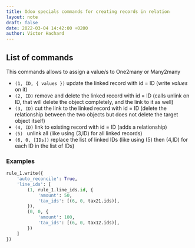 ```yaml
---
title: Odoo specials commands for creating records in relation
layout: note
draft: false
date: 2022-03-04 14:42:00 +0200
author: Victor Hachard
---
```


## List of commands

This commands allows to assign a value/s to One2many or Many2many

-   `(1, ID, { values })` update the linked record with id = ID (write *values* on it)
-   `(2, ID)` remove and delete the linked record with id = ID (calls unlink on ID, that will delete the object completely, and the link to it as well)
-   `(3, ID)` cut the link to the linked record with id = ID (delete the relationship between the two objects but does not delete the target object itself)
-   `(4, ID)` link to existing record with id = ID (adds a relationship)
-   `(5) ` unlink all (like using (3,ID) for all linked records)
-   `(6, 0, [IDs])` replace the list of linked IDs (like using (5) then (4,ID) for each ID in the list of IDs)

### Examples

```py
rule_1.write({
    'auto_reconcile': True,
    'line_ids': [
        (1, rule_1.line_ids.id, {
            'amount': 50,
            'tax_ids': [(6, 0, tax21.ids)],
        }),
        (0, 0, {
            'amount': 100,
            'tax_ids': [(6, 0, tax12.ids)],
        })
    ]
})
```
